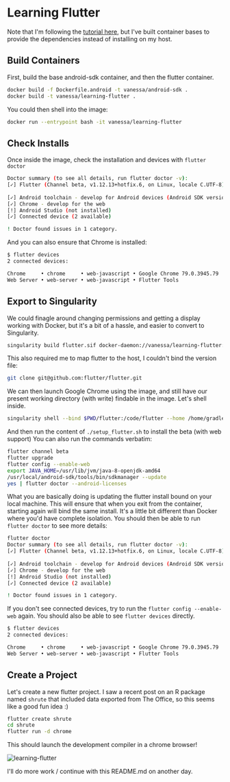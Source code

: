 # Learning Flutter

Note that I'm following the [tutorial here](https://flutter.dev/docs/get-started/codelab-web),
but I've built container bases to provide the dependencies instead of installing on my host.

## Build Containers

First, build the base android-sdk container, and then the flutter container.

```bash
docker build -f Dockerfile.android -t vanessa/android-sdk .
docker build -t vanessa/learning-flutter .
```

You could then shell into the image:

```bash
docker run --entrypoint bash -it vanessa/learning-flutter
```

## Check Installs

Once inside the image, check the installation and devices with `flutter doctor`

```bash
Doctor summary (to see all details, run flutter doctor -v):
[✓] Flutter (Channel beta, v1.12.13+hotfix.6, on Linux, locale C.UTF-8)
 
[✓] Android toolchain - develop for Android devices (Android SDK version 28.0.3)
[✓] Chrome - develop for the web
[!] Android Studio (not installed)
[✓] Connected device (2 available)

! Doctor found issues in 1 category.
```

And you can also ensure that Chrome is installed:

```bash
$ flutter devices
2 connected devices:

Chrome     • chrome     • web-javascript • Google Chrome 79.0.3945.79
Web Server • web-server • web-javascript • Flutter Tools
```

## Export to Singularity

We could finagle around changing permissions and getting a display working with 
Docker, but it's a bit of a hassle, and easier to convert to Singularity.

```bash
singularity build flutter.sif docker-daemon://vanessa/learning-flutter:latest
```

This also required me to map flutter to the host, I couldn't bind the version file:

```bash
git clone git@github.com:flutter/flutter.git
```

We can then launch Google Chrome using the image, and still have our present
working directory (with write) findable in the image. Let's shell inside.

```bash
singularity shell --bind $PWD/flutter:/code/flutter --home /home/gradle --bind $HOME:/home/gradle flutter.sif
```

And then run the content of `./setup_flutter.sh` to install the beta (with web support)
You can also run the commands verbatim:

```bash
flutter channel beta
flutter upgrade
flutter config --enable-web
export JAVA_HOME=/usr/lib/jvm/java-8-openjdk-amd64 
/usr/local/android-sdk/tools/bin/sdkmanager --update
yes | flutter doctor --android-licenses
```

What you are basically doing is updating the flutter install bound on your local
machine. This will ensure that when you exit from the container, starting
again will bind the same install. It's a little bit different than Docker where
you'd have complete isolation. You should then be able to run `flutter doctor` to see more details:

```bash
flutter doctor
Doctor summary (to see all details, run flutter doctor -v):
[✓] Flutter (Channel beta, v1.12.13+hotfix.6, on Linux, locale C.UTF-8)
 
[✓] Android toolchain - develop for Android devices (Android SDK version 28.0.3)
[✓] Chrome - develop for the web
[!] Android Studio (not installed)
[✓] Connected device (2 available)

! Doctor found issues in 1 category.
```

If you don't see connected devices, try to run the `flutter config --enable-web` again.
You should also be able to see `flutter devices` directly.

```bash
$ flutter devices
2 connected devices:

Chrome     • chrome     • web-javascript • Google Chrome 79.0.3945.79
Web Server • web-server • web-javascript • Flutter Tools
```

## Create a Project

Let's create a new flutter project. I saw a recent post on an R package named
`shrute` that included data exported from The Office, so this seems like a good
fun idea :)

```bash
flutter create shrute
cd shrute
flutter run -d chrome
```

This should launch the development compiler in a chrome browser! 

![learning-flutter](img/learning-flutter.png)

I'll do more
work / continue with this README.md on another day.
